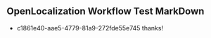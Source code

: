 ## OpenLocalization Workflow Test MarkDown
* c1861e40-aae5-4779-81a9-272fde55e745 
thanks!<!--HONumber=Mar16_HO2-->
